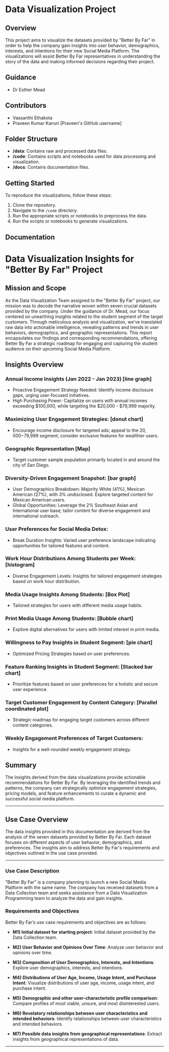 # Data Visualization Project

## Overview
This project aims to visualize the datasets provided by "Better By Far" in order to help the company gain insights into user behavior, demographics, interests, and intentions for their new Social Media Platform. The visualizations will assist Better By Far representatives in understanding the story of the data and making informed decisions regarding their project.

## Guidance
- Dr Esther Mead
  
## Contributors
- Vaasanthi Ethakota
- Praveen Kumar Kanuri [Praveen's GitHub username]

## Folder Structure
- **/data**: Contains raw and processed data files.
- **/code**: Contains scripts and notebooks used for data processing and visualization.
- **/docs**: Contains documentation files.

## Getting Started
To reproduce the visualizations, follow these steps:
1. Clone the repository.
2. Navigate to the `/code` directory.
3. Run the appropriate scripts or notebooks to preprocess the data.
4. Run the scripts or notebooks to generate visualizations.

## Documentation
# Data Visualization Insights for "Better By Far" Project

## Mission and Scope
As the Data Visualization Team assigned to the "Better By Far" project, our mission was to decode the narrative woven within seven crucial datasets provided by the company. Under the guidance of Dr. Mead, our focus centered on unearthing insights related to the student segment of the target customers. Through meticulous analysis and visualization, we've translated raw data into actionable intelligence, revealing patterns and trends in user behaviors, demographics, and geographic representations. This report encapsulates our findings and corresponding recommendations, offering Better By Far a strategic roadmap for engaging and capturing the student audience on their upcoming Social Media Platform.

## Insights Overview

### Annual Income Insights (Jan 2022 - Jan 2023) [line graph]
- Proactive Engagement Strategy Needed: Identify income disclosure gaps, urging user-focused initiatives.
- High Purchasing Power: Capitalize on users with annual incomes exceeding $100,000, while targeting the $20,000 - $79,999 majority.

### Maximizing User Engagement Strategies: [donut chart]
- Encourage income disclosure for targeted ads; appeal to the $20,000-$79,999 segment; consider exclusive features for wealthier users.

### Geographic Representation [Map]
- Target customer sample population primarily located in and around the city of San Diego.

### Diversity-Driven Engagement Snapshot: [bar graph]
- User Demographics Breakdown: Majority White (41%), Mexican American (27%), with 3% undisclosed. Explore targeted content for Mexican American users.
- Global Opportunities: Leverage the 2% Southeast Asian and International user base; tailor content for diverse engagement and international outreach.

### User Preferences for Social Media Detox:
- Break Duration Insights: Varied user preference landscape indicating opportunities for tailored features and content.

### Work Hour Distributions Among Students per Week: [histogram]
- Diverse Engagement Levels: Insights for tailored engagement strategies based on work hour distribution.

### Media Usage Insights Among Students: [Box Plot]
- Tailored strategies for users with different media usage habits.

### Print Media Usage Among Students: [Bubble chart]
- Explore digital alternatives for users with limited interest in print media.

### Willingness to Pay Insights in Student Segment: [pie chart]
- Optimized Pricing Strategies based on user preferences.

### Feature Ranking Insights in Student Segment: [Stacked bar chart]
- Prioritize features based on user preferences for a holistic and secure user experience.

### Target Customer Engagement by Content Category: [Parallel coordinated plot]
- Strategic roadmap for engaging target customers across different content categories.

### Weekly Engagement Preferences of Target Customers:
- Insights for a well-rounded weekly engagement strategy.

## Summary
The insights derived from the data visualizations provide actionable recommendations for Better By Far. By leveraging the identified trends and patterns, the company can strategically optimize engagement strategies, pricing models, and feature enhancements to curate a dynamic and successful social media platform.

---

## Use Case Overview
The data insights provided in this documentation are derived from the analysis of the seven datasets provided by Better By Far. Each dataset focuses on different aspects of user behavior, demographics, and preferences. The insights aim to address Better By Far's requirements and objectives outlined in the use case provided.

---

### Use Case Description
"Better By Far" is a company planning to launch a new Social Media Platform with the same name. The company has received datasets from a Data Collection team and seeks assistance from a Data Visualization Programming team to analyze the data and gain insights.

### Requirements and Objectives
Better By Far’s use case requirements and objectives are as follows:

- **M1) Initial dataset for starting project**: Initial dataset provided by the Data Collection team.
  
- **M2) User Behavior and Opinions Over Time**: Analyze user behavior and opinions over time.
  
- **M3) Composition of User Demographics, Interests, and Intentions**: Explore user demographics, interests, and intentions.
  
- **M4) Distributions of User Age, Income, Usage Intent, and Purchase Intent**: Visualize distributions of user age, income, usage intent, and purchase intent.
  
- **M5) Demographic and other user-characteristic profile comparison**: Compare profiles of most viable, unsure, and most disinterested users.
  
- **M6) Revelatory relationships between user characteristics and intended behaviors**: Identify relationships between user characteristics and intended behaviors.
 
- **M7) Possible data insights from geographical representations**: Extract insights from geographical representations of data.
---
